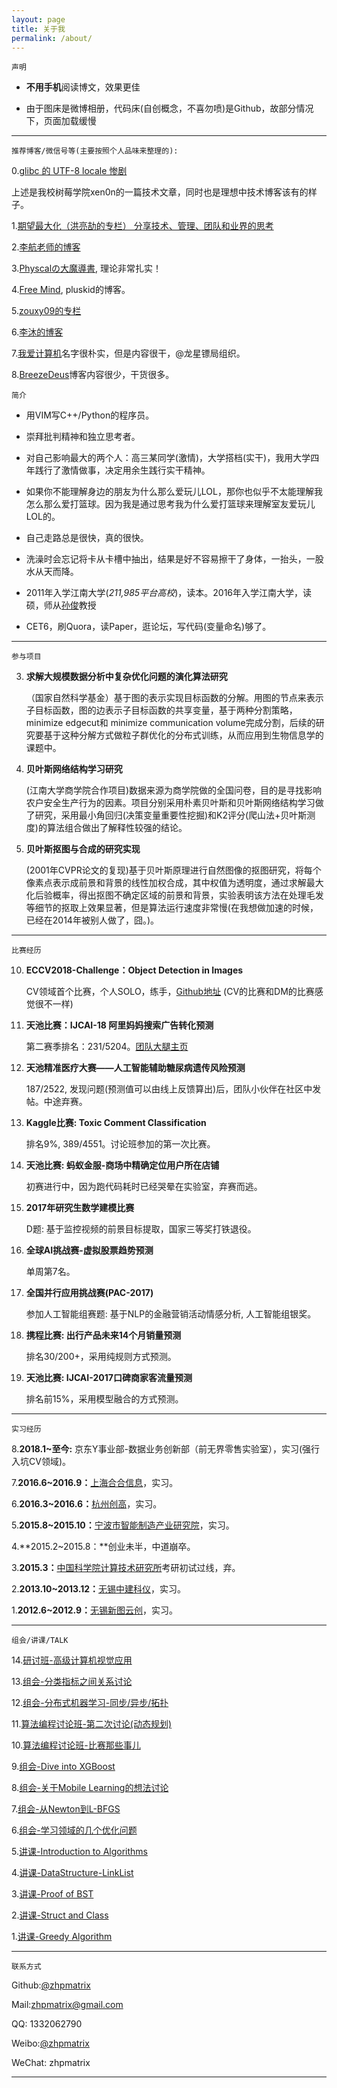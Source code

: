 ```yaml
---
layout: page
title: 关于我
permalink: /about/
---
```



    声明

- **不用手机**阅读博文，效果更佳

- 由于图床是微博相册，代码床(自创概念，不喜勿喷)是Github，故部分情况下，页面加载缓慢
    
---

    推荐博客/微信号等(主要按照个人品味来整理的):

0.[glibc 的 UTF-8 locale 惨剧](http://blog.xen0n.name/2017/08/19/glibc-utf-8-locale-misery/)

上述是我校树莓学院xen0n的一篇技术文章，同时也是理想中技术博客该有的样子。

1.[期望最大化（洪亮劼的专栏） 分享技术、管理、团队和业界的思考](http://column.hongliangjie.com/)

2.[李航老师的博客](http://blog.sina.com.cn/s/blog_7ad48fee0102wvgv.html)

3.[Physcalの大魔導書](http://www.cnblogs.com/neopenx/), 理论非常扎实！

4.[Free Mind](http://freemind.pluskid.org/), pluskid的博客。

5.[zouxy09的专栏](http://blog.csdn.net/zouxy09)

6.[李沐的博客](https://mli.github.io/)

7.[我爱计算机](http://www.52cs.org/)名字很朴实，但是内容很干，@龙星镖局组织。

8.[BreezeDeus](https://breezedeus.github.io/)博客内容很少，干货很多。

    简介


- 用VIM写C++/Python的程序员。
 

- 崇拜批判精神和独立思考者。

- 对自己影响最大的两个人：高三某同学(激情)，大学搭档(实干)，我用大学四年践行了激情做事，决定用余生践行实干精神。

- 如果你不能理解身边的朋友为什么那么爱玩儿LOL，那你也似乎不太能理解我怎么那么爱打篮球。因为我是通过思考我为什么爱打篮球来理解室友爱玩儿LOL的。

- 自己走路总是很快，真的很快。

- 洗澡时会忘记将卡从卡槽中抽出，结果是好不容易擦干了身体，一抬头，一股水从天而降。

- 2011年入学江南大学(_211,985平台高校_)，读本。2016年入学江南大学，读硕，师从[孙俊](http://iot.jiangnan.edu.cn/info/1059/1639.htm)教授

- CET6，刷Quora，读Paper，逛论坛，写代码(变量命名)够了。

---
    参与项目

3.  **求解大规模数据分析中复杂优化问题的演化算法研究**
    
    
    （国家自然科学基金）基于图的表示实现目标函数的分解。用图的节点来表示子目标函数，图的边表示子目标函数的共享变量，基于两种分割策略，minimize edgecut和 minimize communication volume完成分割，后续的研究要基于这种分解方式做粒子群优化的分布式训练，从而应用到生物信息学的课题中。


2.  **贝叶斯网络结构学习研究**


    (江南大学商学院合作项目)数据来源为商学院做的全国问卷，目的是寻找影响农户安全生产行为的因素。项目分别采用朴素贝叶斯和贝叶斯网络结构学习做了研究，采用最小角回归(决策变量重要性挖掘)和K2评分(爬山法+贝叶斯测度)的算法组合做出了解释性较强的结论。


1.  **贝叶斯抠图与合成的研究实现**


    (2001年CVPR论文的复现)基于贝叶斯原理进行自然图像的抠图研究，将每个像素点表示成前景和背景的线性加权合成，其中权值为透明度，通过求解最大化后验概率，得出抠图不确定区域的前景和背景，实验表明该方法在处理毛发等细节的抠取上效果显著，但是算法运行速度非常慢(在我想做加速的时候，已经在2014年被别人做了，囧。)。

---
    比赛经历

10. **ECCV2018-Challenge：Object Detection in Images**

    CV领域首个比赛，个人SOLO，练手，[Github地址](https://github.com/zhpmatrix/VisDrone2018) (CV的比赛和DM的比赛感觉很不一样)

9. **天池比赛：IJCAI-18 阿里妈妈搜索广告转化预测**

    第二赛季排名：231/5204。[团队大腿主页](https://hadxu.github.io/)

8.  **天池精准医疗大赛——人工智能辅助糖尿病遗传风险预测**

    187/2522, 发现问题(预测值可以由线上反馈算出)后，团队小伙伴在社区中发帖。中途弃赛。

7. **Kaggle比赛: Toxic Comment Classification**

    排名9%, 389/4551。讨论班参加的第一次比赛。

6. **天池比赛:  蚂蚁金服-商场中精确定位用户所在店铺**

   初赛进行中，因为跑代码耗时已经哭晕在实验室，弃赛而逃。

5. **2017年研究生数学建模比赛**

   D题: 基于监控视频的前景目标提取，国家三等奖打铁退役。

4. **全球AI挑战赛-虚拟股票趋势预测**

    单周第7名。

3. **全国并行应用挑战赛(PAC-2017)**

    参加人工智能组赛题: 基于NLP的金融营销活动情感分析, 人工智能组银奖。

2. **携程比赛: 出行产品未来14个月销量预测**

    排名30/200+，采用纯规则方式预测。

1. **天池比赛: IJCAI-2017口碑商家客流量预测**

    排名前15%，采用模型融合的方式预测。

---
    实习经历

8.**2018.1~至今:** 京东Y事业部-数据业务创新部（前无界零售实验室），实习(强行入坑CV领域)。

7.**2016.6~2016.9：**[上海合合信息](http://www.intsig.com/zh/)，实习。

6.**2016.3~2016.6：**[杭州创高](http://www.chingo.cn/)，实习。

5.**2015.8~2015.10：**[宁波市智能制造产业研究院](http://www.iimi.org.cn/)，实习。

4.**2015.2~2015.8：**创业未半，中道崩卒。

3.**2015.3：**[中国科学院计算技术研究所](http://www.ict.ac.cn/)考研初试过线，弃。

2.**2013.10~2013.12：**[无锡中建科仪](http://www.biox.com.cn/)，实习。

1.**2012.6~2012.9：**[无锡新图云创](http://www.neoprint.cn/index.html)，实习。



---
	组会/讲课/TALK

14.[研讨班-高级计算机视觉应用](cellar/Application_Of_Computer_Vision.pdf)

13.[组会-分类指标之间关系讨论](cellar/Metric-4-Classification.pdf)

12.[组会-分布式机器学习-同步/异步/拓扑](cellar/distributed.pdf)

11.[算法编程讨论班-第二次讨论(动态规划)](cellar/leetcode_1.pdf)

10.[算法编程讨论班-比赛那些事儿](cellar/leetcode_0.pdf)

9.[组会-Dive into XGBoost](cellar/Dive_into_XGBoost.pdf)

8.[组会-关于Mobile Learning的想法讨论](cellar/IDEA.pdf)	

7.[组会-从Newton到L-BFGS](cellar/lbfgs.pdf)

6.[组会-学习领域的几个优化问题](cellar/Optimization_Algs_For_Learning.pdf)

5.[讲课-Introduction to Algorithms](cellar/Algorithm-Framework.pdf)

4.[讲课-DataStructure-LinkList](cellar/DataStructure_Lesson_1.pdf)

3.[讲课-Proof of BST](cellar/二叉树性质证明.pdf)

2.[讲课-Struct and Class](cellar/struct-class-slides.pdf)

1.[讲课-Greedy Algorithm](cellar/greedy-alg.pdf)

---
    联系方式

Github:[@zhpmatrix](https://github.com/zhpmatrix/)

Mail:zhpmatrix@gmail.com

QQ: 1332062790

Weibo:[@zhpmatrix](http://weibo.com/u/2879902091/home?wvr=5&lf=reg)

WeChat: zhpmatrix

---






  







